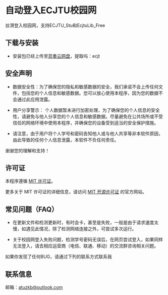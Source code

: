 # 自动登入ECJTU校园网

丝滑登入校园网，支持ECJTU_Stu和EcjtuLib_Free


## 下载与安装

- 安装包已经上传至[蓝奏云网盘](https://wwaw.lanzouj.com/b052h91gb)，提取吗：ecjt


## 安全声明

- 数据安全性：为了确保您的隐私和敏感数据的安全，我们承诺不会上传任何文件，包括您的个人信息和敏感数据。您可以放心使用本程序，因为您的数据不会通过此应用泄露。


- 用户分享警示： 个人数据暂未进行加密处理，为了确保您的个人信息的安全性，请避免与他人分享您的个人信息和敏感数据。尽量避免在公共场所或不受信任的网络环境中使用本程序，并确保您的设备受到适当的安全保护措施。


- 请注意，由于用户将个⼈学号和密码告知他⼈或与他⼈共享等非本软件原因，由此导致的任何个⼈信息泄露，本软件不负任何责任。

谢谢您的理解和支持！ 


## 许可证

本程序遵循 [MIT 许可证](https://opensource.org/license/mit/)。

更多关于 MIT 许可证的详细信息，请访问 [MIT 开源许可证](https://opensource.org/license/mit/) 的官方网站。


## 常见问题（FAQ）

- 在更新文件和检测更新时，有时会卡，甚至是失败，一般是由于请求速度太慢，如遇见此情况，除了检测网络连接之外，可尝试多次运行。


- 关于校园网登入失败问题，检测学号密码无误后，在网页尝试登入，如果同样无法登入，请去相应运营商（电信、联通、移动）的交流群咨询相关问题。

如果你发现了任何BUG，请通过下列的联系方式联系我


## 联系信息

邮箱：atuzkb@outlook.com
